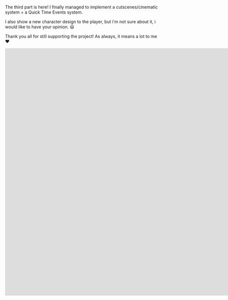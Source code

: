 The third part is here! I finally managed to implement a cutscenes/cinematic system + a Quick Time Events system.

I also show a new character design to the player, but i'm not sure about it, i would like to have your opinion. :smiley:

Thank you all for still supporting the project! As always, it means a lot to me ❤️

<div class="image-container">
<iframe width="1864" height="811" src="https://www.youtube.com/embed/7QZoZVSz35Y?list=PLpQxaRq1YhUbjFWRKlXaAvTBrtjyC8YIw" title="Mainasutto Devlog - Cutscenes, New Player and more!" frameborder="0" allow="accelerometer; autoplay; clipboard-write; encrypted-media; gyroscope; picture-in-picture; web-share" referrerpolicy="strict-origin-when-cross-origin" allowfullscreen></iframe>
</div>

